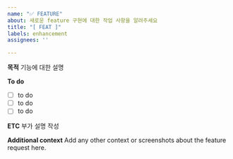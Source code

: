 ```yaml
---
name: "✅ FEATURE"
about: 새로운 feature 구현에 대한 작업 사항을 알려주세요
title: "[ FEAT ]"
labels: enhancement
assignees: ''

---
```


**목적**
기능에 대한 설명

**To do**
- [ ] to do
- [ ] to do
- [ ] to do

**ETC**
부가 설명 작성

**Additional context**
Add any other context or screenshots about the feature request here.
